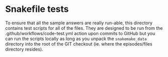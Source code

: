 # Snakefile tests

To ensure that all the sample answers are really run-able, this directory contains test scripts for
all of the files. They are designed to be run from the .github/workflows/code-test.yml action upon
commits to GitHub but you can run the scripts locally as long as you unpack the `snakemake_data`
directory into the root of the GIT checkout (ie. where the episodes/files directory resides).
